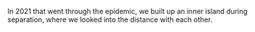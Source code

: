 In 2021 that went through the epidemic, we built up an inner island during separation, where we looked into the distance with each other.
